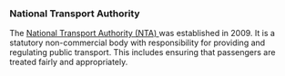 ###  National Transport Authority

The [ National Transport Authority (NTA) ](https://www.nationaltransport.ie/)
was established in 2009. It is a statutory non-commercial body with
responsibility for providing and regulating public transport. This includes
ensuring that passengers are treated fairly and appropriately.
